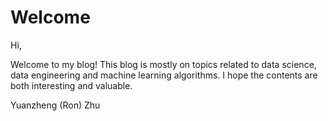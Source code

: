 # Welcome

Hi,

Welcome to my blog! This blog is mostly on topics related to data science, data engineering and machine learning algorithms. I hope the contents are both interesting and valuable.

Yuanzheng \(Ron\) Zhu 

